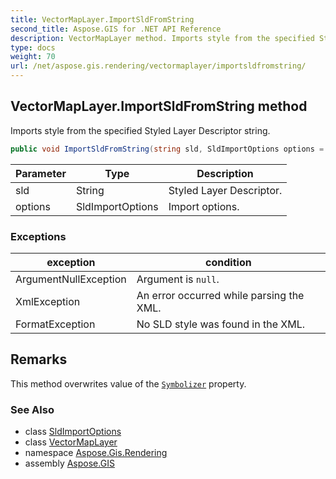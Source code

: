 ```yaml
---
title: VectorMapLayer.ImportSldFromString
second_title: Aspose.GIS for .NET API Reference
description: VectorMapLayer method. Imports style from the specified Styled Layer Descriptor string
type: docs
weight: 70
url: /net/aspose.gis.rendering/vectormaplayer/importsldfromstring/
---
```

## VectorMapLayer.ImportSldFromString method

Imports style from the specified Styled Layer Descriptor string.

```csharp
public void ImportSldFromString(string sld, SldImportOptions options = null)
```

| Parameter | Type | Description |
| --- | --- | --- |
| sld | String | Styled Layer Descriptor. |
| options | SldImportOptions | Import options. |

### Exceptions

| exception | condition |
| --- | --- |
| ArgumentNullException | Argument is `null`. |
| XmlException | An error occurred while parsing the XML. |
| FormatException | No SLD style was found in the XML. |

## Remarks

This method overwrites value of the [`Symbolizer`](../symbolizer/) property.

### See Also

* class [SldImportOptions](../../../aspose.gis.rendering.sld/sldimportoptions/)
* class [VectorMapLayer](../)
* namespace [Aspose.Gis.Rendering](../../vectormaplayer/)
* assembly [Aspose.GIS](../../../)


